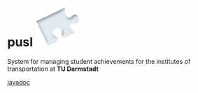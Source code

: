 # pusl ![alt text](./src/main/resources/META-INF/resources/images/pusl_logo_small.png) 

System for managing student achievements for the institutes of transportation at **TU Darmstadt**

[javadoc](https://leonchemnitz.github.io/pusl/apidocs/)
